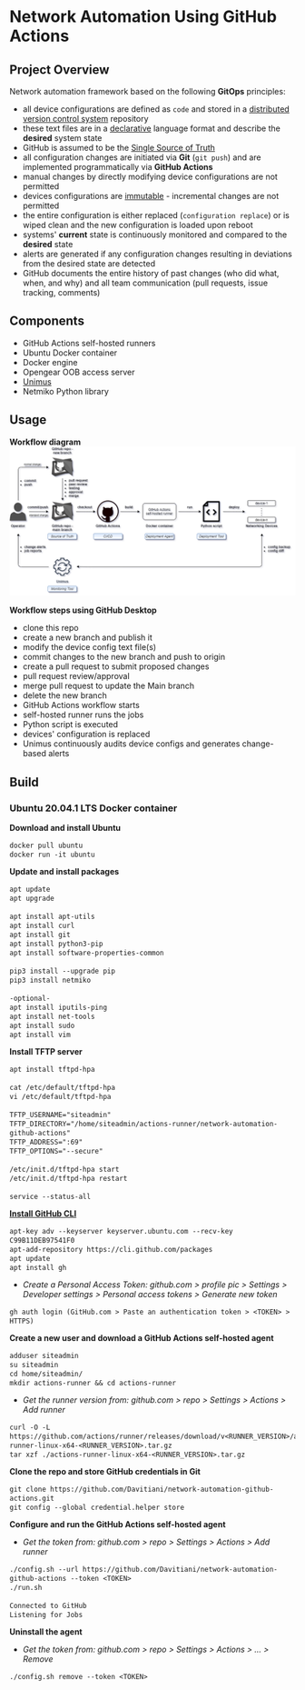 # Network Automation Using GitHub Actions


## Project Overview
Network automation framework based on the following **GitOps** principles:
- all device configurations are defined as `code` and stored in a [distributed version control system](https://en.wikipedia.org/wiki/Distributed_version_control) repository
- these text files are in a [declarative](https://en.wikipedia.org/wiki/Declarative_programming) language format and describe the **desired** system state
- GitHub is assumed to be the [Single Source of Truth](https://en.wikipedia.org/wiki/Single_source_of_truth)
- all configuration changes are initiated via **Git** (`git push`) and are implemented programmatically via **GitHub Actions**
- manual changes by directly modifying device configurations are not permitted
- devices configurations are [immutable](https://en.wikipedia.org/wiki/Immutable_object) - incremental changes are not permitted
- the entire configuration is either replaced (`configuration replace`) or is wiped clean and the new configuration is loaded upon reboot
- systems' **current** state is continuously monitored and compared to the **desired** state
- alerts are generated if any configuration changes resulting in deviations from the desired state are detected
- GitHub documents the entire history of past changes (who did what, when, and why) and all team communication (pull requests, issue tracking, comments)


## Components
- GitHub Actions self-hosted runners
- Ubuntu Docker container
- Docker engine
- Opengear OOB access server
- [Unimus](https://github.intuit.com/t4i-event-tech/Unimus)
- Netmiko Python library


## Usage
**Workflow diagram**
![](/diagram-network-automation-github-actions.png)

**Workflow steps using GitHub Desktop**  
- clone this repo
- create a new branch and publish it
- modify the device config text file(s)
- commit changes to the new branch and push to origin
- create a pull request to submit proposed changes
- pull request review/approval
- merge pull request to update the Main branch
- delete the new branch
- GitHub Actions workflow starts
- self-hosted runner runs the jobs
- Python script is executed
- devices' configuration is replaced
- Unimus continuously audits device configs and generates change-based alerts


## Build
### Ubuntu 20.04.1 LTS Docker container
**Download and install Ubuntu**
```
docker pull ubuntu
docker run -it ubuntu
```
**Update and install packages**
```
apt update
apt upgrade

apt install apt-utils
apt install curl 
apt install git  
apt install python3-pip
apt install software-properties-common

pip3 install --upgrade pip
pip3 install netmiko

-optional-
apt install iputils-ping  
apt install net-tools
apt install sudo
apt install vim
```

**Install TFTP server**
```
apt install tftpd-hpa

cat /etc/default/tftpd-hpa
vi /etc/default/tftpd-hpa

TFTP_USERNAME="siteadmin"
TFTP_DIRECTORY="/home/siteadmin/actions-runner/network-automation-github-actions"
TFTP_ADDRESS=":69"
TFTP_OPTIONS="--secure"

/etc/init.d/tftpd-hpa start
/etc/init.d/tftpd-hpa restart

service --status-all
```

**[Install GitHub CLI](https://github.com/cli/cli/blob/trunk/docs/install_linux.md)**
```
apt-key adv --keyserver keyserver.ubuntu.com --recv-key C99B11DEB97541F0
apt-add-repository https://cli.github.com/packages
apt update
apt install gh
```
- *Create a Personal Access Token: github.com > profile pic > Settings > Developer settings > Personal access tokens > Generate new token*  
```
gh auth login (GitHub.com > Paste an authentication token > <TOKEN> > HTTPS)
```

**Create a new user and download a GitHub Actions self-hosted agent**
```
adduser siteadmin
su siteadmin
cd home/siteadmin/
mkdir actions-runner && cd actions-runner
```
- *Get the runner version from: github.com > repo > Settings > Actions > Add runner*  
```
curl -O -L https://github.com/actions/runner/releases/download/v<RUNNER_VERSION>/actions-runner-linux-x64-<RUNNER_VERSION>.tar.gz
tar xzf ./actions-runner-linux-x64-<RUNNER_VERSION>.tar.gz
```

**Clone the repo and store GitHub credentials in Git**
```
git clone https://github.com/Davitiani/network-automation-github-actions.git
git config --global credential.helper store
```

**Configure and run the GitHub Actions self-hosted agent**  
- *Get the token from: github.com > repo > Settings > Actions > Add runner*  
```
./config.sh --url https://github.com/Davitiani/network-automation-github-actions --token <TOKEN>
./run.sh

Connected to GitHub
Listening for Jobs
```

**Uninstall the agent**  
- *Get the token from: github.com > repo > Settings > Actions > ... > Remove*
```
./config.sh remove --token <TOKEN>
```
